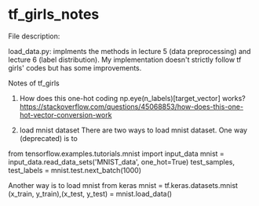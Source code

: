 # tf_girls_notes

File description:

load_data.py: implments the methods in lecture 5 (data preprocessing) and lecture 6 (label distribution). My implementation doesn't strictly follow tf girls' codes but has some improvements.

Notes of tf_girls

1. How does this one-hot coding np.eye(n_labels)[target_vector] works?
https://stackoverflow.com/questions/45068853/how-does-this-one-hot-vector-conversion-work

2. load mnist dataset
There are two ways to load mnist dataset. One way (deprecated) is to 

 from tensorflow.examples.tutorials.mnist import input_data
 mnist = input_data.read_data_sets('MNIST_data', one_hot=True)
 test_samples, test_labels = mnist.test.next_batch(1000)
 
 Another way is to load mnist from keras
  mnist = tf.keras.datasets.mnist
  (x_train, y_train),(x_test, y_test) = mnist.load_data()
 
 
